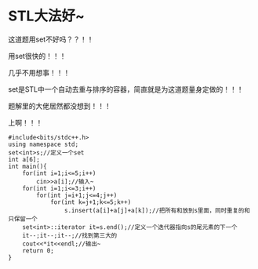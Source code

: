 # STL大法好~

这道题用set不好吗？？！！

用set很快的！！！

几乎不用想事！！！

set是STL中一个自动去重与排序的容器，简直就是为这道题量身定做的！！！

题解里的大佬居然都没想到！！！

上啊！！！

```
#include<bits/stdc++.h>
using namespace std;
set<int>s;//定义一个set
int a[6];
int main(){
	for(int i=1;i<=5;i++)
	    cin>>a[i];//输入~
	for(int i=1;i<=3;i++)
	    for(int j=i+1;j<=4;j++)
	        for(int k=j+1;k<=5;k++)
	            s.insert(a[i]+a[j]+a[k]);//把所有和放到s里面，同时重复的和只保留一个
	set<int>::iterator it=s.end();//定义一个迭代器指向s的尾元素的下一个
	it--;it--;it--;//找到第三大的
	cout<<*it<<endl;//输出~
	return 0;
}
```
